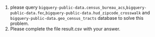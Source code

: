 1. please query `bigquery-public-data.census_bureau_acs`,`bigquery-public-data.fec`,`bigquery-public-data.hud_zipcode_crosswalk` and `bigquery-public-data.geo_census_tracts` database to solve this problem.
2. Please complete the file result.csv with your answer.